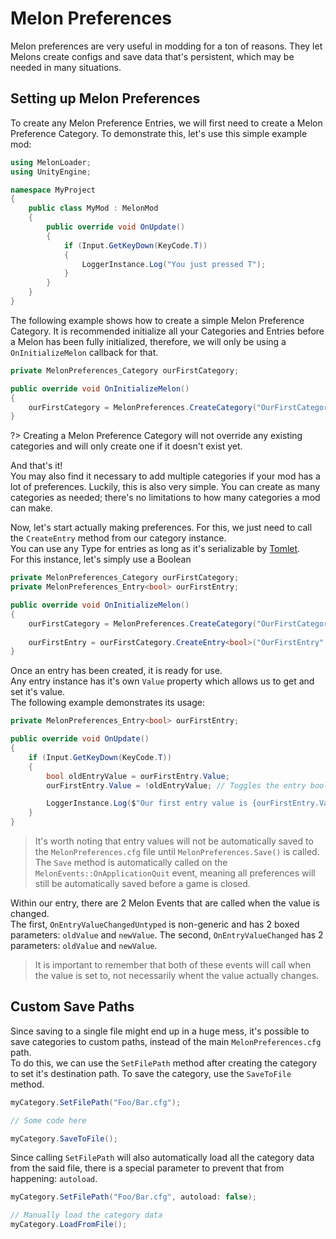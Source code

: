 # Melon Preferences 
Melon preferences are very useful in modding for a ton of reasons. They let Melons create configs and save data that's persistent, which may be needed in many situations. 

## Setting up Melon Preferences

To create any Melon Preference Entries, we will first need to create a Melon Preference Category. To demonstrate this, let's use this simple example mod:
```cs
using MelonLoader;
using UnityEngine;

namespace MyProject
{
    public class MyMod : MelonMod
    {
        public override void OnUpdate()
        {
            if (Input.GetKeyDown(KeyCode.T))
            {
                LoggerInstance.Log("You just pressed T");
            }
        }
    }
}
```

The following example shows how to create a simple Melon Preference Category. It is recommended initialize all your Categories and Entries before a Melon has been fully initialized, therefore, we will only be using a `OnInitializeMelon` callback for that.
```cs
private MelonPreferences_Category ourFirstCategory;

public override void OnInitializeMelon()
{
    ourFirstCategory = MelonPreferences.CreateCategory("OurFirstCategory");
}
```

?> Creating a Melon Preference Category will not override any existing categories and will only create one if it doesn't exist yet.

And that's it!<br>
You may also find it necessary to add multiple categories if your mod has a lot of preferences. Luckily, this is also very simple. You can create as many categories as needed; there's no limitations to how many categories a mod can make.

Now, let's start actually making preferences. For this, we just need to call the `CreateEntry` method from our category instance.<br>
You can use any Type for entries as long as it's serializable by [Tomlet](https://github.com/SamboyCoding/Tomlet).<br>
For this instance, let's simply use a Boolean
```cs
private MelonPreferences_Category ourFirstCategory;
private MelonPreferences_Entry<bool> ourFirstEntry;

public override void OnInitializeMelon()
{
    ourFirstCategory = MelonPreferences.CreateCategory("OurFirstCategory");
    
    ourFirstEntry = ourFirstCategory.CreateEntry<bool>("OurFirstEntry", true);
}
```

Once an entry has been created, it is ready for use.<br>
Any entry instance has it's own `Value` property which allows us to get and set it's value.<br>
The following example demonstrates its usage:
```cs
private MelonPreferences_Entry<bool> ourFirstEntry;

public override void OnUpdate()
{
    if (Input.GetKeyDown(KeyCode.T))
    {
        bool oldEntryValue = ourFirstEntry.Value;
        ourFirstEntry.Value = !oldEntryValue; // Toggles the entry boolean

        LoggerInstance.Log($"Our first entry value is {ourFirstEntry.Value}");
    }
}
```

> It's worth noting that entry values will not be automatically saved to the `MelonPreferences.cfg` file until `MelonPreferences.Save()` is called. The `Save` method is automatically called on the `MelonEvents::OnApplicationQuit` event, meaning all preferences will still be automatically saved before a game is closed.

Within our entry, there are 2 Melon Events that are called when the value is changed.<br>
The first, `OnEntryValueChangedUntyped` is non-generic and has 2 boxed parameters: `oldValue` and `newValue`.
The second, `OnEntryValueChanged` has 2 parameters: `oldValue` and `newValue`.

> It is important to remember that both of these events will call when the value is set to, not necessarily whent the value actually changes.

## Custom Save Paths

Since saving to a single file might end up in a huge mess, it's possible to save categories to custom paths, instead of the main `MelonPreferences.cfg` path.<br>
To do this, we can use the `SetFilePath` method after creating the category to set it's destination path. To save the category, use the `SaveToFile` method.<br>

```cs
myCategory.SetFilePath("Foo/Bar.cfg");

// Some code here

myCategory.SaveToFile();
```
Since calling `SetFilePath` will also automatically load all the category data from the said file, there is a special parameter to prevent that from happening: `autoload`.
```cs
myCategory.SetFilePath("Foo/Bar.cfg", autoload: false);

// Manually load the category data
myCategory.LoadFromFile();
```
